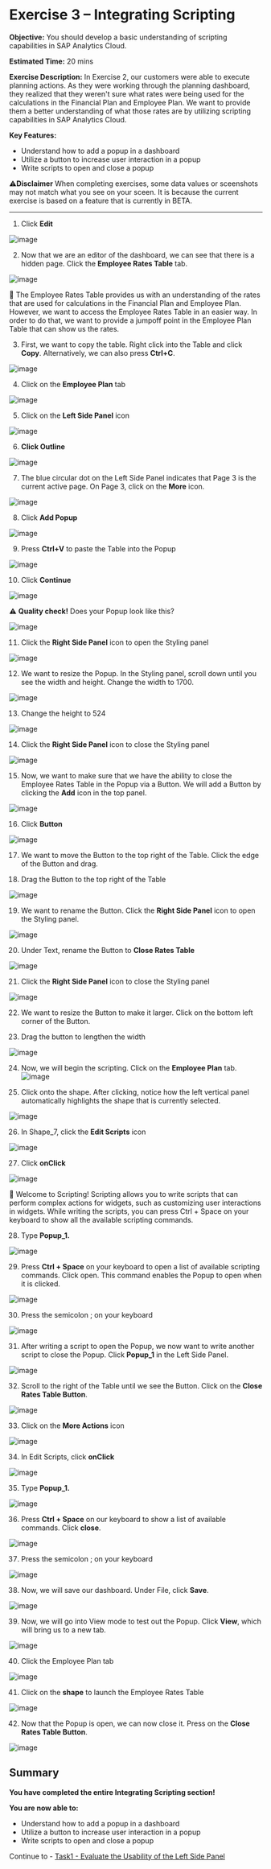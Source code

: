 # Exercise 3 – Integrating Scripting

**Objective:** You should develop a basic understanding of scripting capabilities in SAP Analytics Cloud.

**Estimated Time:** 20 mins

**Exercise Description:** In Exercise 2, our customers were able to execute planning actions. As they were working through the planning dashboard, they realized that they weren't sure what rates were being used for the calculations in the Financial Plan and Employee Plan. We want to provide them a better understanding of what those rates are by utilizing scripting capabilities in SAP Analytics Cloud.

**Key Features:**
* Understand how to add a popup in a dashboard
* Utilize a button to increase user interaction in a popup
* Write scripts to open and close a popup 

⚠️**Disclaimer**
When completing exercises, some data values or sceenshots may not match what you see on your sceen. It is because the current exercise is based on a feature that is currently in BETA. 

----------------------------------------------------------------------------------------------------------------------------------------

1. Click **Edit** 

![image](https://user-images.githubusercontent.com/112718519/198360329-af917931-431d-422c-8b1e-9d3bc1471293.png)

2. Now that we are an editor of the dashboard, we can see that there is a hidden page. Click the **Employee Rates Table** tab.

![image](https://user-images.githubusercontent.com/112718519/198360386-fb87d369-15c7-407b-9627-60410c9ad58d.png)

🚩 The Employee Rates Table provides us with an understanding of the rates that are used for calculations in the Financial Plan and Employee Plan. However, we want to access the Employee Rates Table in an easier way. In order to do that, we want to provide a jumpoff point in the Employee Plan Table that can show us the rates.

3. First, we want to copy the table. Right click into the Table and click **Copy**. Alternatively, we can also press **Ctrl+C**.

![image](https://user-images.githubusercontent.com/112718519/198360455-4d190c51-5297-4694-a9cd-aaf734ac78c8.png)

4. Click on the **Employee Plan** tab

![image](https://user-images.githubusercontent.com/112718519/198360764-e62ddf43-4bf1-4acf-88d4-c0e82c956557.png)

5. Click on the **Left Side Panel** icon 

![image](https://user-images.githubusercontent.com/112718519/198360800-154749b2-b098-47fe-b526-1001ae33651b.png)

6. **Click Outline**

![image](https://user-images.githubusercontent.com/112718519/198360871-38f1af0e-1428-44cd-b977-f6a0fc1c5af1.png)

7. The blue circular dot on the Left Side Panel indicates that Page 3 is the current active page. On Page 3, click on the **More** icon.

![image](https://user-images.githubusercontent.com/112718519/198361779-6e2d33be-311c-4ee2-8131-42d9e6b3f7ee.png)

8. Click **Add Popup** 

![image](https://user-images.githubusercontent.com/112718519/198361559-5daba728-5342-40b4-b2f2-cf0cca8116d5.png)

9. Press **Ctrl+V** to paste the Table into the Popup

![image](https://user-images.githubusercontent.com/112718519/198361611-834d1df0-8155-4253-9908-71bbf6f20759.png)

10. Click **Continue**

![image](https://user-images.githubusercontent.com/112718519/198361820-5e046d7c-4c00-46fd-aad7-bfe6884fffc6.png)

⚠️ **Quality check!** Does your Popup look like this?

![image](https://user-images.githubusercontent.com/112718519/198361991-cfea35ae-6888-46b8-a9ab-a60708c09a58.png)

11. Click the **Right Side Panel** icon to open the Styling panel

![image](https://user-images.githubusercontent.com/112718519/198362025-553f51df-9746-44c5-a092-5d8f5ed1a7d5.png)

12. We want to resize the Popup. In the Styling panel, scroll down until you see the width and height. Change the width to 1700.

![image](https://user-images.githubusercontent.com/112718519/198362094-ef605f33-0721-4b9e-8708-26584abf359d.png)

13. Change the height to 524

![image](https://user-images.githubusercontent.com/112718519/198362144-f6f56a42-6c29-450d-9382-6a8a160d0c42.png)

14. Click the **Right Side Panel** icon to close the Styling panel

![image](https://user-images.githubusercontent.com/112718519/198362228-4b838422-a68c-4cdb-a507-bebf2100a1e7.png)

15. Now, we want to make sure that we have the ability to close the Employee Rates Table in the Popup via a Button. We will add a Button by clicking the **Add** icon in the top panel.

![image](https://user-images.githubusercontent.com/112718519/198362294-3a0a7147-29fb-469d-b1ba-3e90b082ecd9.png)

16. Click **Button**

![image](https://user-images.githubusercontent.com/112718519/198362356-d17d744d-cfd5-4419-91f5-b439646e65c3.png)

17. We want to move the Button to the top right of the Table. Click the edge of the Button and drag. 

18. Drag the Button to the top right of the Table

![image](https://user-images.githubusercontent.com/112718519/198362482-cbc58e04-a721-44d7-889e-0cdb12e1f906.png)

19. We want to rename the Button. Click the **Right Side Panel** icon to open the Styling panel.

![image](https://user-images.githubusercontent.com/112718519/198362554-9bb0db51-745f-4464-928d-db67338d3219.png)

20. Under Text, rename the Button to **Close Rates Table**

![image](https://user-images.githubusercontent.com/112718519/198362612-e393c90b-5cb7-47f0-b1c3-0b0e94b3d82d.png)

21. Click the **Right Side Panel** icon to close the Styling panel

![image](https://user-images.githubusercontent.com/112718519/198362681-55d55eac-d655-4675-b6ba-49f12d6bb5ec.png)

22. We want to resize the Button to make it larger. Click on the bottom left corner of the Button.

23. Drag the button to lengthen the width

![image](https://user-images.githubusercontent.com/112718519/198362881-49244db2-c68b-4c84-957a-29ea142e718f.png)

24. Now, we will begin the scripting. Click on the **Employee Plan** tab.
![image](https://user-images.githubusercontent.com/112718519/198363080-e11d9da4-3804-4bc4-b28f-a28db8f28faf.png)

25. Click onto the shape. After clicking, notice how the left vertical panel automatically highlights the shape that is currently selected.

![image](https://user-images.githubusercontent.com/112718519/198363152-a329b1e4-9d61-465e-97ef-46d6dab3c459.png)

26. In Shape_7, click the **Edit Scripts** icon

![image](https://user-images.githubusercontent.com/112718519/198363213-b31bafd0-ebe2-4cfa-af65-64c1cddfc2ca.png)

27. Click **onClick**

![image](https://user-images.githubusercontent.com/112718519/198363265-60848d79-7a37-4038-8bb2-02e0242478b8.png)

🚩 Welcome to Scripting! Scripting allows you to write scripts that can perform complex actions for widgets, such as customizing user interactions in widgets. While writing the scripts, you can press Ctrl + Space on your keyboard to show all the available scripting commands. 

28. Type **Popup_1.**

![image](https://user-images.githubusercontent.com/112718519/198363328-8269dd31-a86f-4f26-9987-6b6a55afda8b.png)

29. Press **Ctrl + Space** on your keyboard to open a list of available scripting commands. Click open. This command enables the Popup to open when it is clicked.

![image](https://user-images.githubusercontent.com/112718519/198363507-e874e3f6-3202-4ecf-b894-f753657d6cd3.png)

30. Press the semicolon ; on your keyboard

![image](https://user-images.githubusercontent.com/112718519/198363549-c2e2752a-5152-431e-95a4-78983b0f3ecb.png)

31. After writing a script to open the Popup, we now want to write another script to close the Popup. Click **Popup_1** in the Left Side Panel.

![image](https://user-images.githubusercontent.com/112718519/198363599-0429b90b-39ec-44a2-960b-0e12ab2aea91.png)

32. Scroll to the right of the Table until we see the Button. Click on the **Close Rates Table Button**.

![image](https://user-images.githubusercontent.com/112718519/198363883-b1dded9e-d232-4d3e-83ca-86e98be42e36.png)

33. Click on the **More Actions** icon

![image](https://user-images.githubusercontent.com/112718519/198363940-7718be03-3a38-454f-b15a-5f4b8468496e.png)

34. In Edit Scripts, click **onClick**

![image](https://user-images.githubusercontent.com/112718519/198364867-6f3794c0-b164-4eee-a2ed-c60187784322.png)

35. Type **Popup_1.**

![image](https://user-images.githubusercontent.com/112718519/198364070-75426d79-06e3-41e6-b4e2-3ef821ceaee7.png)

36. Press **Ctrl + Space** on our keyboard to show a list of available commands. Click **close**.

![image](https://user-images.githubusercontent.com/112718519/198364119-818e1027-5dbf-4fb4-a878-7c48738e224d.png)

37. Press the semicolon ; on your keyboard

![image](https://user-images.githubusercontent.com/112718519/198364148-5094f179-3276-405e-b663-959e9093af3f.png)

38. Now, we will save our dashboard. Under File, click **Save**.

![image](https://user-images.githubusercontent.com/112718519/198364167-fa69ae4c-ebcb-4d84-a7ad-ea0c1fe5f6ed.png)

39. Now, we will go into View mode to test out the Popup. Click **View**, which will bring us to a new tab.

![image](https://user-images.githubusercontent.com/112718519/198364327-06d5b6b2-5151-409e-a6f6-99894e014eef.png)

40. Click the Employee Plan tab

![image](https://user-images.githubusercontent.com/112718519/198364346-03d7f7ed-1028-4206-a872-f2e2e0c9c3e0.png)

41. Click on the **shape** to launch the Employee Rates Table

![image](https://user-images.githubusercontent.com/112718519/198365059-6562b38a-716e-4f3f-9c4a-857529267000.png)

42. Now that the Popup is open, we can now close it. Press on the **Close Rates Table Button**.

![image](https://user-images.githubusercontent.com/112718519/198364540-2af1c828-21d8-433b-b533-c8138a312791.png)


## Summary

**You have completed the entire Integrating Scripting section!**

**You are now able to:**
* Understand how to add a popup in a dashboard
* Utilize a button to increase user interaction in a popup
* Write scripts to open and close a popup 

Continue to - [Task1 - Evaluate the Usability of the Left Side Panel](../task1/README.md)

